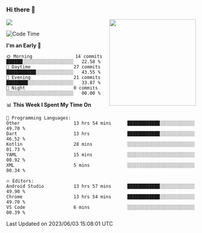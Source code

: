 ### Hi there 👋

![](https://metrics.lecoq.io/itaowu?template=classic&config.timezone=Asia%2FShanghai)
<img align='right' src="https://media.giphy.com/media/M9gbBd9nbDrOTu1Mqx/giphy.gif" width="230">

<!--START_SECTION:waka-->
![Code Time](http://img.shields.io/badge/Code%20Time-28%20hrs%2033%20mins-blue)

**I'm an Early 🐤** 

```text
🌞 Morning                14 commits          ██████░░░░░░░░░░░░░░░░░░░   22.58 % 
🌆 Daytime                27 commits          ███████████░░░░░░░░░░░░░░   43.55 % 
🌃 Evening                21 commits          ████████░░░░░░░░░░░░░░░░░   33.87 % 
🌙 Night                  0 commits           ░░░░░░░░░░░░░░░░░░░░░░░░░   00.00 % 
```


📊 **This Week I Spent My Time On** 

```text
💬 Programming Languages: 
Other                    13 hrs 54 mins      ████████████░░░░░░░░░░░░░   49.70 % 
Dart                     13 hrs              ████████████░░░░░░░░░░░░░   46.52 % 
Kotlin                   28 mins             ░░░░░░░░░░░░░░░░░░░░░░░░░   01.73 % 
YAML                     15 mins             ░░░░░░░░░░░░░░░░░░░░░░░░░   00.92 % 
XML                      5 mins              ░░░░░░░░░░░░░░░░░░░░░░░░░   00.34 % 

🔥 Editors: 
Android Studio           13 hrs 57 mins      ████████████░░░░░░░░░░░░░   49.90 % 
Chrome                   13 hrs 54 mins      ████████████░░░░░░░░░░░░░   49.70 % 
VS Code                  6 mins              ░░░░░░░░░░░░░░░░░░░░░░░░░   00.39 % 
```


 Last Updated on 2023/06/03 15:08:01 UTC
<!--END_SECTION:waka-->

<!--
**itaowu/itaowu** is a ✨ _special_ ✨ repository because its `README.md` (this file) appears on your GitHub profile.

Here are some ideas to get you started:

- 🔭 I’m currently working on ...
- 🌱 I’m currently learning ...
- 👯 I’m looking to collaborate on ...
- 🤔 I’m looking for help with ...
- 💬 Ask me about ...
- 📫 How to reach me: ...
- 😄 Pronouns: ...
- ⚡ Fun fact: ...
-->
